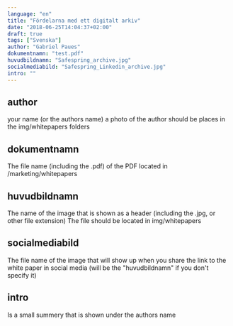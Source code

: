 ```yaml
---
language: "en"
title: "Fördelarna med ett digitalt arkiv"
date: "2018-06-25T14:04:37+02:00"
draft: true
tags: ["Svenska"]
author: "Gabriel Paues"
dokumentnamn: "test.pdf"
huvudbildnamn: "Safespring_archive.jpg"
socialmediabild: "Safespring_Linkedin_archive.jpg"
intro: ""
---
```


## author

your name (or the authors name)
a photo of the author should be places in the img/whitepapers folders

## dokumentnamn

The file name (including the .pdf) of the PDF located in /marketing/whitepapers

## huvudbildnamn

The name of the image that is shown as a header (including the .jpg, or other file extension)
The file should be located in img/whitepapers

## socialmediabild

The file name of the image that will show up when you share the link to the white paper in social media
(will be the "huvudbildnamn" if you don't specify it)

## intro

Is a small summery that is shown under the authors name
